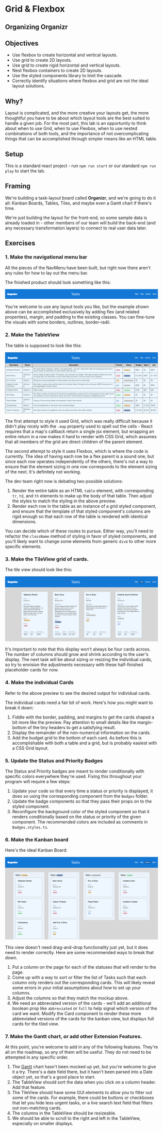 # Grid & Flexbox

## Organizing Organizr

## Objectives

- Use flexbox to create horizontal and vertical layouts.
- Use grid to create 2D layouts.
- Use grid to create rigid horizontal and vertical layouts.
- Nest flexbox containers to create 2D layouts.
- Use the styled components library to limit the cascade.
- Correctly identify situations where flexbox and grid are not the ideal layout solutions.

## Why?

Layout is complicated, and the more creative your layouts get, the more thoughtful you have to be about which layout tools are the best suited to handle a given job. For the most part, this lab is an opportunity to think about when to use Grid, when to use Flexbox, when to use nested combinations of both tools, and the importance of not overcomplicating things that can be accomplished through simpler means like an HTML table. 

## Setup

This is a standard react project - run `npm run start` or our standard `npm run play` to start the lab.

## Framing

We're building a task-layout board called **Organizr**, and we're going to do it all: Kanban Boards, Tables, Tiles, and maybe even a Gantt chart if there's time.

We're just building the layout for the front-end, so some sample data is already loaded in - other members of our team will build the back-end (and any necessary transformation layers) to connect to real user data later.

## Exercises

### 1. Make the navigational menu bar

All the pieces of the NavMenu have been built, but right now there aren't any rules for how to lay out the menu bar.

The finished product should look something like this:

![Nav Menu](./public/navMenu.png)

You're welcome to use any layout tools you like, but the example shown above can be accomplished exclusively by adding flex (and related properties), margin, and padding to the existing classes. You can fine-tune the visuals with some borders, outlines, border-radii.

### 2. Make the TableView

The table is supposed to look like this:

![Table View Preview](./public/tableView.png)

The first attempt to style it used Grid, which was really difficult because it didn't play nicely with the `.map` property used to spell out the cells - React requires that a map's callback return a single jsx element, but wrapping an entire return in a row makes it hard to render with CSS Grid, which assumes that all members of the grid are direct children of the parent element.

The second attempt to style it uses Flexbox, which is where the code is currently. The idea of having each row be a flex parent is a sound one, but since each row operates independently of the others, there's not a way to ensure that the element sizing in one row corresponds to the element sizing of the next. It's definitely not working.

The dev team right now is debating two possible solutions:

1. Render the entire table as an HTML `table` element, with corresponding `tr`, `td`, and `th` elements to make up the body of that table. Then adjust the styles to match the styling in the above preview.
2. Render each row in the table as an instance of a grid styled component, and ensure that the template of that styled component's columns are rigid enough so that each row of the table is rendered with identical dimensions.

You can decide which of these routes to pursue. Either way, you'll need to refactor the `className` method of styling in favor of styled components, and you'll likely want to change some elements from generic `div`s to other more specific elements.

### 3. Make the TileView grid of cards.

The tile view should look like this:

![Tile View Preview](./public/tileView.png)

It's important to note that this display won't always be four cards across. The number of columns should grow and shrink according to the user's display. The next task will be about sizing or resizing the individual cards, so try to envision the adjustments necessary with these half-finished placeholder cards for now.

### 4. Make the individual Cards

Refer to the above preview to see the desired output for individual cards.

The individual cards need a fair bit of work. Here's how you might want to break it down:

1. Fiddle with the border, padding, and margins to get the cards shaped a bit more like the preview. Pay attention to small details like the margin-bottom of the tiny headers to get a satisfying result.
2. Display the remainder of the non-numerical information on the cards.
3. Add the budget grid to the bottom of each card. As before this is accomplishable with both a table and a grid, but is probably easiest with a CSS Grid layout.

### 5. Update the Status and Priority Badges

The Status and Priority badges are meant to render conditionally with specific colors everywhere they're used. Fixing this throughout your program will require a few steps:

1. Update your code so that every time a status or priority is displayed, it does so using the corresponding component from the `Badges` folder.
2. Update the badge components so that they pass their props on to the styled component.
3. Reconfigure the background color of the styled component so that it renders conditionally based on the status or priority of the given component. The recommended colors are included as comments in `Badges.styles.ts`.

### 6. Make the Kanban board

Here's the ideal Kanban Board:

![Kanban Board Preview](./public/kanbanView.png)

This view doesn't need drag-and-drop functionality just yet, but it does need to render correctly. Here are some recommended ways to break that down.

1. Put a column on the page for each of the statuses that will render to the page.
2. Come up with a way to sort or filter the list of Tasks such that each column only renders out the corresponding cards. This will likely reveal some errors in your initial assumptions about how to set up your columns.
3. Adjust the columns so that they match the mockup above.
4. We need an abbreviated version of the cards - we'll add an additional boolean prop like `abbreviated` or `full` to help signal which version of the card we want. Modify the Card component to render these more abbreviated versions of the cards for the kanban view, but displays full cards for the tiled view.

### 7. Make the Gantt chart, or add other Extension Features.

At this point, you're welcome to add in any of the following features. They're all on the roadmap, so any of them will be useful. They do not need to be attempted in any specific order.

1. The [Gantt](https://en.wikipedia.org/wiki/Gantt_chart) chart hasn't been mocked up yet, but you're welcome to give it a try. There's a date field there, but it hasn't been parsed into a Date object yet, so that's a good place to start.
2. The TableView should sort the data when you click on a column header. Add that feature.
3. The TileView should have some GUI elements to allow you to filter out some of the cards. For example, there could be buttons or checkboxes that let you hide less urgent tasks, or a live search text field that filters out non-matching cards.
4. The columns in the TableView should be resizeable.
5. We should be able to scroll to the right and left in the TableView, especially on smaller displays.
